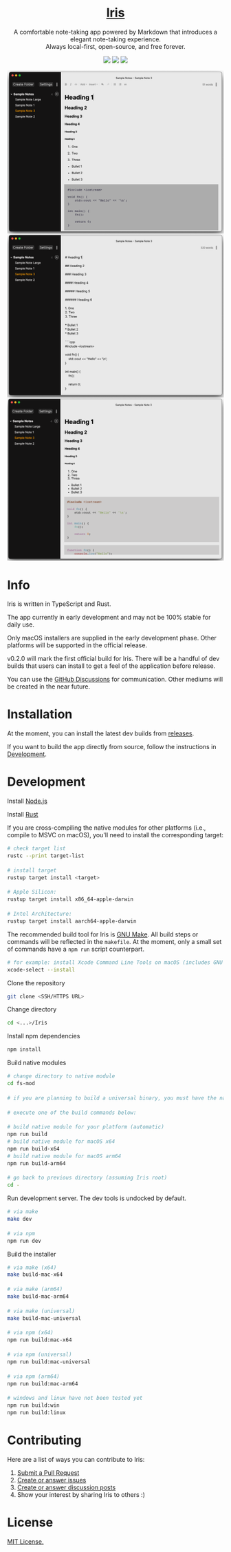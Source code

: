 <h1 align="center" style="border-bottom: none">
<br>
<a href="https://irisnotes.vercel.app">Iris</em></a>
<br>
</h1>

<p align="center">
    A comfortable note-taking app powered by Markdown that introduces a elegant note-taking experience.
<br>
    Always local-first, open-source, and free forever.
</p>

<p align="center">
    <img src="https://img.shields.io/github/downloads/alexwkleung/Iris/total"></img>
    <img src="https://img.shields.io/github/package-json/v/alexwkleung/Iris"></img>
    <img src="https://img.shields.io/github/license/alexwkleung/Iris"></img>
</p>

<img align="center" src="./screenshots/v0.2.0-dev-4.3-1.png"></img>
<img align="center" src="./screenshots/v0.2.0-dev-4.3-2.png"></img>
<img align="center" src="./screenshots/v0.2.0-dev-4.3-3.png"></img>

# Info

Iris is written in TypeScript and Rust.

The app currently in early development and may not be 100% stable for daily use.

Only macOS installers are supplied in the early development phase. Other platforms will be supported in the official release.

v0.2.0 will mark the first official build for Iris. There will be a handful of dev builds that users can install to get a feel of the application before release.

You can use the [GitHub Discussions](https://github.com/alexwkleung/Iris/discussions) for communication. Other mediums will be created in the near future.

# Installation

At the moment, you can install the latest dev builds from [releases](https://github.com/alexwkleung/Iris/releases).

If you want to build the app directly from source, follow the instructions in [Development](#development).
 
# Development 

Install [Node.js](https://nodejs.org/en/download)

Install [Rust](https://www.rust-lang.org/tools/install)

If you are cross-compiling the native modules for other platforms (i.e., compile to MSVC on macOS), you'll need to install the corresponding target:

```bash
# check target list
rustc --print target-list

# install target
rustup target install <target>

# Apple Silicon:
rustup target install x86_64-apple-darwin

# Intel Architecture:
rustup target install aarch64-apple-darwin
```

The recommended build tool for Iris is [GNU Make](https://www.gnu.org/software/make/). All build steps or commands will be reflected in the `makefile`. At the moment, only a small set of commands have a `npm run` script counterpart.

```bash
# for example: install Xcode Command Line Tools on macOS (includes GNU Make)
xcode-select --install 
```

Clone the repository

```bash 
git clone <SSH/HTTPS URL>
```

Change directory 

```bash
cd <...>/Iris
```

Install npm dependencies

```bash
npm install 
```

Build native modules

```bash
# change directory to native module
cd fs-mod

# if you are planning to build a universal binary, you must have the native module for both x64 and arm64

# execute one of the build commands below:

# build native module for your platform (automatic)
npm run build
# build native module for macOS x64
npm run build-x64
# build native module for macOS arm64
npm run build-arm64

# go back to previous directory (assuming Iris root)
cd -
```

Run development server. The dev tools is undocked by default.

```bash
# via make 
make dev

# via npm
npm run dev
```

Build the installer 

```bash
# via make (x64)
make build-mac-x64

# via make (arm64)
make build-mac-arm64

# via make (universal)
make build-mac-universal

# via npm (x64)
npm run build:mac-x64

# via npm (universal)
npm run build:mac-universal

# via npm (arm64)
npm run build:mac-arm64

# windows and linux have not been tested yet
npm run build:win
npm run build:linux
```

# Contributing 

Here are a list of ways you can contribute to Iris:

1. [Submit a Pull Request](https://github.com/alexwkleung/Iris/pulls)
2. [Create or answer issues](https://github.com/alexwkleung/Iris/issues)
3. [Create or answer discussion posts](https://github.com/alexwkleung/Iris/discussions)
4. Show your interest by sharing Iris to others :)

# License 

[MIT License.](https://github.com/alexwkleung/Iris/blob/main/LICENSE)
